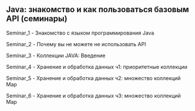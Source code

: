 ## Java: знакомство и как пользоваться базовым API (семинары)


Seminar_1 - Знакомство с языком программирования Java

Seminar_2 - Почему вы не можете не использовать API

Seminar_3 - Коллекции JAVA: Введение

Seminar_4 - Хранение и обработка данных ч1: приоритетные коллекции

Seminar_5 - Хранение и обработка данных ч2: множество коллекций Map

Seminar_6 - Хранение и обработка данных ч3: множество коллекций Map
